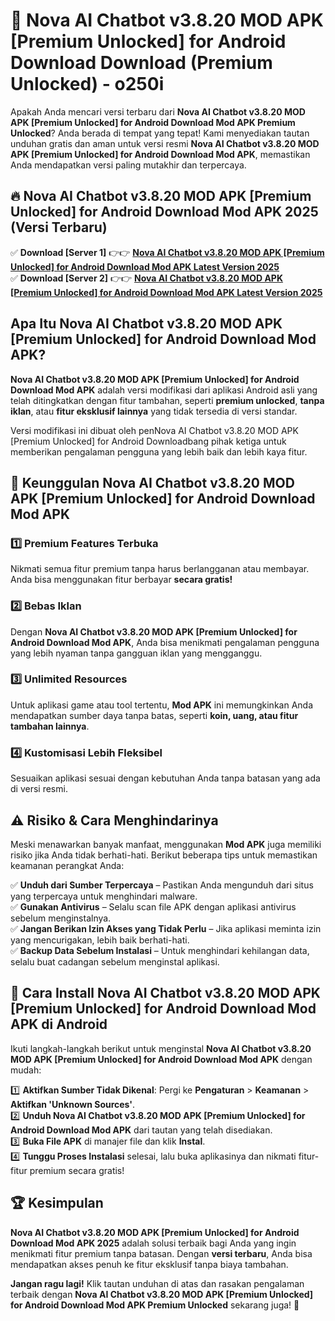 # 🎯 Nova AI Chatbot v3.8.20 MOD APK [Premium Unlocked] for Android Download  Download (Premium Unlocked) -  o250i

Apakah Anda mencari versi terbaru dari **Nova AI Chatbot v3.8.20 MOD APK [Premium Unlocked] for Android Download Mod APK Premium Unlocked**? Anda berada di tempat yang tepat! Kami menyediakan tautan unduhan gratis dan aman untuk versi resmi **Nova AI Chatbot v3.8.20 MOD APK [Premium Unlocked] for Android Download Mod APK**, memastikan Anda mendapatkan versi paling mutakhir dan terpercaya.

## 🔥 Nova AI Chatbot v3.8.20 MOD APK [Premium Unlocked] for Android Download Mod APK 2025 (Versi Terbaru)

✅ **Download [Server 1]** 👉👉 [**Nova AI Chatbot v3.8.20 MOD APK [Premium Unlocked] for Android Download Mod APK Latest Version 2025**](https://momento.my/?title=Nova_AI_Chatbot_v3.8.20_MOD_APK_[Premium_Unlocked]_for_Android_Download)  
✅ **Download [Server 2]** 👉👉 [**Nova AI Chatbot v3.8.20 MOD APK [Premium Unlocked] for Android Download Mod APK Latest Version 2025**](https://momento.my/?title=Nova_AI_Chatbot_v3.8.20_MOD_APK_[Premium_Unlocked]_for_Android_Download)  

## Apa Itu Nova AI Chatbot v3.8.20 MOD APK [Premium Unlocked] for Android Download Mod APK?

**Nova AI Chatbot v3.8.20 MOD APK [Premium Unlocked] for Android Download Mod APK** adalah versi modifikasi dari aplikasi Android asli yang telah ditingkatkan dengan fitur tambahan, seperti **premium unlocked**, **tanpa iklan**, atau **fitur eksklusif lainnya** yang tidak tersedia di versi standar.

Versi modifikasi ini dibuat oleh penNova AI Chatbot v3.8.20 MOD APK [Premium Unlocked] for Android Downloadbang pihak ketiga untuk memberikan pengalaman pengguna yang lebih baik dan lebih kaya fitur.

## 🎯 Keunggulan Nova AI Chatbot v3.8.20 MOD APK [Premium Unlocked] for Android Download Mod APK

### 1️⃣ Premium Features Terbuka
Nikmati semua fitur premium tanpa harus berlangganan atau membayar. Anda bisa menggunakan fitur berbayar **secara gratis!**

### 2️⃣ Bebas Iklan
Dengan **Nova AI Chatbot v3.8.20 MOD APK [Premium Unlocked] for Android Download Mod APK**, Anda bisa menikmati pengalaman pengguna yang lebih nyaman tanpa gangguan iklan yang mengganggu.

### 3️⃣ Unlimited Resources
Untuk aplikasi game atau tool tertentu, **Mod APK** ini memungkinkan Anda mendapatkan sumber daya tanpa batas, seperti **koin, uang, atau fitur tambahan lainnya**.

### 4️⃣ Kustomisasi Lebih Fleksibel
Sesuaikan aplikasi sesuai dengan kebutuhan Anda tanpa batasan yang ada di versi resmi.

## ⚠️ Risiko & Cara Menghindarinya

Meski menawarkan banyak manfaat, menggunakan **Mod APK** juga memiliki risiko jika Anda tidak berhati-hati. Berikut beberapa tips untuk memastikan keamanan perangkat Anda:

✅ **Unduh dari Sumber Terpercaya** – Pastikan Anda mengunduh dari situs yang terpercaya untuk menghindari malware.  
✅ **Gunakan Antivirus** – Selalu scan file APK dengan aplikasi antivirus sebelum menginstalnya.  
✅ **Jangan Berikan Izin Akses yang Tidak Perlu** – Jika aplikasi meminta izin yang mencurigakan, lebih baik berhati-hati.  
✅ **Backup Data Sebelum Instalasi** – Untuk menghindari kehilangan data, selalu buat cadangan sebelum menginstal aplikasi.

## 📌 Cara Install Nova AI Chatbot v3.8.20 MOD APK [Premium Unlocked] for Android Download Mod APK di Android

Ikuti langkah-langkah berikut untuk menginstal **Nova AI Chatbot v3.8.20 MOD APK [Premium Unlocked] for Android Download Mod APK** dengan mudah:

1️⃣ **Aktifkan Sumber Tidak Dikenal**: Pergi ke **Pengaturan** > **Keamanan** > **Aktifkan 'Unknown Sources'**.  
2️⃣ **Unduh Nova AI Chatbot v3.8.20 MOD APK [Premium Unlocked] for Android Download Mod APK** dari tautan yang telah disediakan.  
3️⃣ **Buka File APK** di manajer file dan klik **Instal**.  
4️⃣ **Tunggu Proses Instalasi** selesai, lalu buka aplikasinya dan nikmati fitur-fitur premium secara gratis!

## 🏆 Kesimpulan

**Nova AI Chatbot v3.8.20 MOD APK [Premium Unlocked] for Android Download Mod APK 2025** adalah solusi terbaik bagi Anda yang ingin menikmati fitur premium tanpa batasan. Dengan **versi terbaru**, Anda bisa mendapatkan akses penuh ke fitur eksklusif tanpa biaya tambahan.

**Jangan ragu lagi!** Klik tautan unduhan di atas dan rasakan pengalaman terbaik dengan **Nova AI Chatbot v3.8.20 MOD APK [Premium Unlocked] for Android Download Mod APK Premium Unlocked** sekarang juga! 🚀
